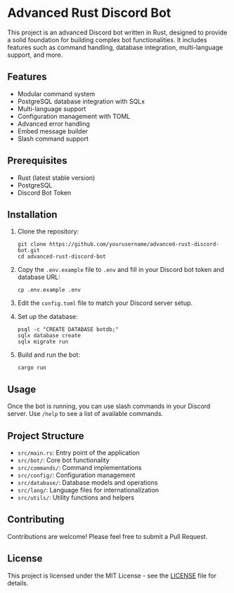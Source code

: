 # Advanced Rust Discord Bot

This project is an advanced Discord bot written in Rust, designed to provide a solid foundation for building complex bot functionalities. It includes features such as command handling, database integration, multi-language support, and more.

## Features

- Modular command system
- PostgreSQL database integration with SQLx
- Multi-language support
- Configuration management with TOML
- Advanced error handling
- Embed message builder
- Slash command support

## Prerequisites

- Rust (latest stable version)
- PostgreSQL
- Discord Bot Token

## Installation

1. Clone the repository:
   ```
   git clone https://github.com/yourusername/advanced-rust-discord-bot.git
   cd advanced-rust-discord-bot
   ```

2. Copy the `.env.example` file to `.env` and fill in your Discord bot token and database URL:
   ```
   cp .env.example .env
   ```

3. Edit the `config.toml` file to match your Discord server setup.

4. Set up the database:
   ```
   psql -c "CREATE DATABASE botdb;"
   sqlx database create
   sqlx migrate run
   ```

5. Build and run the bot:
   ```
   cargo run
   ```

## Usage

Once the bot is running, you can use slash commands in your Discord server. Use `/help` to see a list of available commands.

## Project Structure

- `src/main.rs`: Entry point of the application
- `src/bot/`: Core bot functionality
- `src/commands/`: Command implementations
- `src/config/`: Configuration management
- `src/database/`: Database models and operations
- `src/lang/`: Language files for internationalization
- `src/utils/`: Utility functions and helpers

## Contributing

Contributions are welcome! Please feel free to submit a Pull Request.

## License

This project is licensed under the MIT License - see the [LICENSE](LICENSE) file for details.
